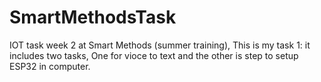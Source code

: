 # SmartMethodsTask
IOT task week 2 at Smart Methods (summer training), This is my task 1: it includes two tasks, 
One for vioce to text and the other is step to setup ESP32 in computer.
